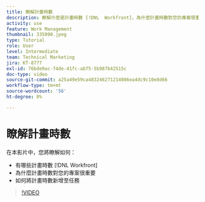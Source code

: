 ```yaml
---
title: 瞭解計畫時數
description: 瞭解什麼是計畫時數 [!DNL  Workfront]，為什麼計畫時數對您的專案很重要，以及如何向任務新增計畫時數。
activity: use
feature: Work Management
thumbnail: 335090.jpeg
type: Tutorial
role: User
level: Intermediate
team: Technical Marketing
jira: KT-8777
exl-id: 76bde9ac-74de-41fc-ab75-5b987b42515c
doc-type: video
source-git-commit: a25a49e59ca483246271214886ea4dc9c10e8d66
workflow-type: tm+mt
source-wordcount: '56'
ht-degree: 0%

---
```


# 瞭解計畫時數

在本影片中，您將瞭解如何：

* 有哪些計畫時數 [!DNL  Workfront]
* 為什麼計畫時數對您的專案很重要
* 如何將計畫時數新增至任務

>[!VIDEO](https://video.tv.adobe.com/v/335090/?quality=12&learn=on)


<!---
learn more urls:
Overview of task duration and duration type
Planned hours overview
--->
